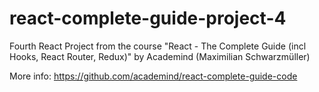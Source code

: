 # react-complete-guide-project-4
Fourth React Project from the course "React - The Complete Guide (incl Hooks, React Router, Redux)" by Academind (Maximilian Schwarzmüller)

More info: https://github.com/academind/react-complete-guide-code
